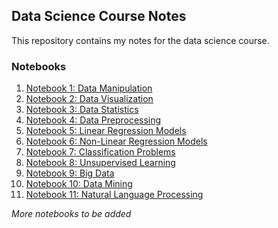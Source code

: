 ## Data Science Course Notes

This repository contains my notes for the data science course.

### Notebooks

1. [Notebook 1: Data Manipulation](1veri_manipulasyonu.ipynb)
2. [Notebook 2: Data Visualization](2veri_gorsellestirme-visualization.ipynb)
3. [Notebook 3: Data Statistics](3data_istatistik-statistic.ipynb)
4. [Notebook 4: Data Preprocessing](4veri_on_isleme.ipynb)
5. [Notebook 5: Linear Regression Models](5dogrusal_regresyon_modelleri)
6. [Notebook 6: Non-Linear Regression Models](6dogrusal_olmayan_regresyon_modelleri)
7. [Notebook 7: Classification Problems](7siniflandirma_problemleri)
8. [Notebook 8: Unsupervised Learning](8gozetimsiz_ogrenme)
9. [Notebook 9: Big Data](9buyuk_veri)
10. [Notebook 10: Data Mining](10metin_madenciligi)
11. [Notebook 11: Natural Language Processing](11dogal_dil_isleme)

*More notebooks to be added*

